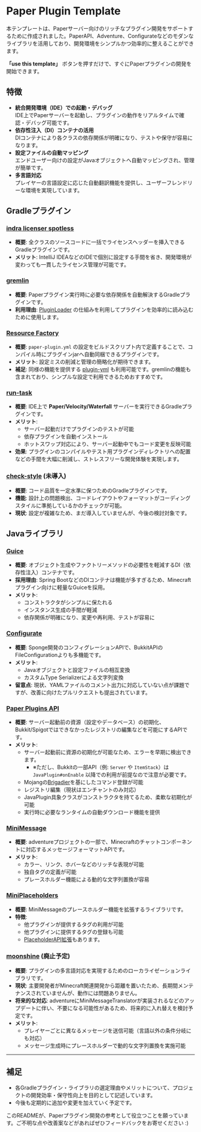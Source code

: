 # Paper Plugin Template
本テンプレートは、Paperサーバー向けのリッチなプラグイン開発をサポートするために作成されました。PaperAPI、Adventure、Configurateなどのモダンなライブラリを活用しており、開発環境をシンプルかつ効率的に整えることができます。  

**「use this template」** ボタンを押すだけで、すぐにPaperプラグインの開発を開始できます。

## 特徴

- **統合開発環境（IDE）での起動・デバッグ**  
  IDE上でPaperサーバーを起動し、プラグインの動作をリアルタイムで確認・デバッグ可能です。
- **依存性注入（DI）コンテナの活用**  
  DIコンテナにより各クラスの依存関係が明確になり、テストや保守が容易になります。
- **設定ファイルの自動マッピング**  
  エンドユーザー向けの設定がJavaオブジェクトへ自動マッピングされ、管理が簡単です。
- **多言語対応**  
  プレイヤーの言語設定に応じた自動翻訳機能を提供し、ユーザーフレンドリーな環境を実現しています。

## Gradleプラグイン

### [indra licenser spotless](https://github.com/KyoriPowered/indra/wiki/indra-licenser-spotless)

- **概要**: 全クラスのソースコードに一括でライセンスヘッダーを挿入できるGradleプラグインです。  
- **メリット**: IntelliJ IDEAなどのIDEで個別に設定する手間を省き、開発環境が変わっても一貫したライセンス管理が可能です。

### [gremlin](https://github.com/jpenilla/gremlin)

- **概要**: Paperプラグイン実行時に必要な依存関係を自動解決するGradleプラグインです。  
- **利用理由**: [PluginLoader](https://docs.papermc.io/paper/dev/getting-started/paper-plugins#loaders) の仕組みを利用してプラグインを効率的に読み込むために使用します。

### [Resource Factory](https://github.com/jpenilla/resource-factory)

- **概要**: `paper-plugin.yml` の設定をビルドスクリプト内で定義することで、コンパイル時にプラグインjarへ自動同梱できるプラグインです。  
- **メリット**: 設定ミスの削減と管理の簡略化が期待できます。  
- **補足**: 同様の機能を提供する [plugin-yml](https://github.com/eldoriarpg/plugin-yml?tab=readme-ov-file) も利用可能です。gremlinの機能も含まれており、シンプルな設定で利用できるためおすすめです。

### [run-task](https://github.com/jpenilla/run-task)

- **概要**: IDE上で **Paper/Velocity/Waterfall** サーバーを実行できるGradleプラグインです。  
- **メリット**:
  - サーバー起動だけでプラグインのテストが可能
  - 依存プラグインを自動インストール
  - ホットスワップ対応により、サーバー起動中でもコード変更を反映可能
- **効果**: プラグインのコンパイルやテスト用プラグインディレクトリへの配置などの手間を大幅に削減し、ストレスフリーな開発体験を実現します。

### [check-style](https://docs.gradle.org/current/userguide/checkstyle_plugin.html) (未導入)

- **概要**: コード品質を一定水準に保つためのGradleプラグインです。  
- **機能**: 設計上の問題検出、コードレイアウトやフォーマットがコーディングスタイルに準拠しているかのチェックが可能。  
- **現状**: 設定が複雑なため、まだ導入していませんが、今後の検討対象です。

## Javaライブラリ

### [Guice](https://github.com/google/guice)

- **概要**: オブジェクト生成やファクトリーメソッドの必要性を軽減するDI（依存性注入）コンテナです。  
- **採用理由**: Spring BootなどのDIコンテナは機能が多すぎるため、Minecraftプラグイン向けに軽量なGuiceを採用。  
- **メリット**:
  - コンストラクタがシンプルに保たれる
  - インスタンス生成の手間が軽減
  - 依存関係が明確になり、変更や再利用、テストが容易に

### [Configurate](https://github.com/SpongePowered/Configurate?tab=readme-ov-file)

- **概要**: Sponge開発のコンフィグレーションAPIで、BukkitAPIのFileConfigurationよりも多機能です。  
- **メリット**:
  - Javaオブジェクトと設定ファイルの相互変換
  - カスタムType Serializerによる文字列変換
- **留意点**: 現状、YAMLファイルのコメント出力に対応していない点が課題ですが、改善に向けたプルリクエストも提出されています。

### [Paper Plugins API](https://docs.papermc.io/paper/dev/getting-started/paper-plugins)

- **概要**: サーバー起動前の資源（設定やデータベース）の初期化、Bukkit/Spigotではできなかったレジストリの編集などを可能にするAPIです。  
- **メリット**:
  - サーバー起動前に資源の初期化が可能なため、エラーを早期に検出できます。  
    - ※ただし、Bukkitの一部API（例: `Server` や `ItemStack`）は `JavaPlugin#onEnable` 以降での利用が前提なので注意が必要です。
  - Mojangの[Brigadier](https://github.com/Mojang/brigadier)を基にしたコマンド登録が可能
  - レジストリ編集（現状はエンチャントのみ対応）
  - JavaPlugin具象クラスがコンストラクタを持てるため、柔軟な初期化が可能
  - 実行時に必要なランタイムの自動ダウンロード機能を提供

### [MiniMessage](https://docs.advntr.dev/minimessage/index.html)

- **概要**: adventureプロジェクトの一部で、Minecraftのチャットコンポーネントに対応するメッセージフォーマットAPIです。  
- **メリット**:
  - カラー、リンク、ホバーなどのリッチな表現が可能
  - 独自タグの定義が可能
  - プレースホルダー機能による動的な文字列置換が容易

### [MiniPlaceholders](https://github.com/MiniPlaceholders/MiniPlaceholders)

- **概要**: MiniMessageのプレースホルダー機能を拡張するライブラリです。  
- **特徴**:
  - 他プラグインが提供するタグの利用が可能
  - 他プラグインに提供するタグの登録も可能
  - [PlaceholderAPI拡張](https://modrinth.com/plugin/miniplaceholders-placeholderapi-expansion)もあります。

### [moonshine](https://github.com/KyoriPowered/moonshine) (廃止予定)

- **概要**: プラグインの多言語対応を実現するためのローカライゼーションライブラリです。  
- **現状**: 主要開発者がMinecraft関連開発から距離を置いたため、長期間メンテナンスされていませんが、動作には問題ありません。  
- **将来的な対応**: adventureにMiniMessageTranslatorが実装されるなどのアップデートに伴い、不要になる可能性があるため、将来的に入れ替えを検討予定です。  
- **メリット**:
  - プレイヤーごとに異なるメッセージを送信可能（言語以外の条件分岐にも対応）
  - メッセージ生成時にプレースホルダーで動的な文字列置換を実施可能

---

## 補足

- 各Gradleプラグイン・ライブラリの選定理由やメリットについて、プロジェクトの開発効率・保守性向上を目的として記述しています。
- 今後も定期的に追加や変更を加えていく予定です。

このREADMEが、Paperプラグイン開発の参考として役立つことを願っています。ご不明な点や改善案などがあればぜひフィードバックをお寄せください :)
